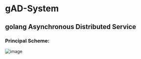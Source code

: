 # gAD-System
## golang Asynchronous Distributed Service


### Principal Scheme:
![image](https://user-images.githubusercontent.com/21985069/159788596-49b4d171-238e-4c2f-bab2-33f9a4ad571e.png)
